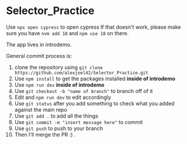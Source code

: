 # Selector_Practice
Use `npx open cypress` to open cypress
If that doesn't work, please make sure you have  `nvm add 18` and `npm use 18` on there. 

The app lives in introdemo. 

General commit process is:
1. clone the repository using `git clone https://github.com/alexjoel42/Selector_Practice.git `
2. Use `npm install` to get the packages installed **inside of introdemo**
3. Use `npm run dev` **inside of introdemo**
4. Use `git checkout -b "name of branch"` to branch off of it
5. Edit and `npm run dev` to edit accordingly
6. Use `git status` after you add something to check what you added against the main repo
7. Use `git add .` to add all the things
8. Use `git commit -m "insert message here"` to commit
9. Use `git push` to push to your branch
10. Then I'll merge the PR :) .



